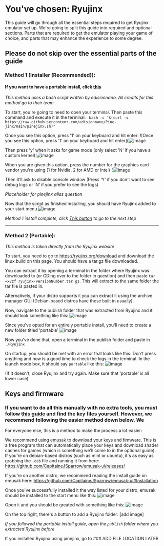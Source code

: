 # You've chosen: Ryujinx

This guide will go through all the essential steps required to get Ryujinx emulator set up. We're going to split this guide into required and optional sections. Parts that are required to get the emulator playing your game of choice, and parts that may enhance the experience to some degree. 

## Please do not skip over the essential parts of the guide

### Method 1 (Installer (Recommended)):

#### If you want to have a portable install, click [this](#Method-2-Portable)

*This method uses a bash script written by edisionnano. All credits for this method go to their team.*

To start, you're going to need to open your terminal. Then paste this command and execute it in the terminal: ` bash -c "$(curl -s https://raw.githubusercontent.com/edisionnano/Pine-jinx/main/pinejinx.sh)"` 

Once you see this option, press '1' on your keyboard and hit enter:
![Once you see this option, press '1' on your keyboard and hit enter](![image](https://user-images.githubusercontent.com/81475204/149823010-6c7c8ae9-12e4-4338-acab-d6baed89d21a.png)

Then press 'y' when it asks for game mode (only select 'N' if you have a custom kernel)
![image](https://user-images.githubusercontent.com/81475204/149822991-dc5d532a-8951-4180-b150-d4083c0d01b5.png)

When you are given this option, press the number for the graphics card vendor you're using (1 for Nvidia, 2 for AMD or Intel)
(![image](https://user-images.githubusercontent.com/81475204/149823182-7a8bf9e6-fd5c-4754-8fa6-536c517382c4.png)

Then it'll ask to disable console window (Press 'Y' if you don't want to see debug logs or 'N' if you prefer to see the logs)

*Placeholder for pinejinx alias question*

Now that the script as finished installing, you should have Ryujinx added to your start menu
![image](https://user-images.githubusercontent.com/81475204/149824494-85204931-d660-44d1-abd7-daae644d32f4.png)

*Method 1 install complete, click [This button](#Keys-and-firmware) to go to the next step*

* * *

### Method 2 (Portable):

*This method is taken directly from the Ryujinx website*

To start, you need to go to https://ryujinx.org/download and download the linux build on this page. You should have a tar.gz file downloaded. 

You can extract it by opening a terminal in the folder where Ryujinx was downloaded to (or CDing over to the folder in question) and then paste `tar –xvzf ryujinx-versionNumber.tar.gz`. This will extract to the same folder the tar file is pasted in.

Alternatively, if your distro supports it you can extract it using the archive manager GUI (Debian-based distros have these built in usually).

Now, navigate to the publish folder that was extracted from Ryujinx and it should look something like this: ![image](https://user-images.githubusercontent.com/81475204/149984230-5164db58-d848-44e5-8a34-564ebee9979e.png)

Since you've opted for an entirely portable install, you'll need to create a new folder titled 'portable' ![image](https://user-images.githubusercontent.com/81475204/149984709-724b8ab9-e9da-41e9-868d-a3f9a7f4d633.png)

Now you've done that, open a terminal in the publish folder and paste in `./Ryujinx`

On startup, you should be met with an error that looks like this. Don't press anything and now is a good time to check the logs in the terminal. In the launch mode box, it should say `portable` like this: ![image](https://user-images.githubusercontent.com/81475204/149985172-a42ccaa0-bb58-4945-9c0d-ea41e1470e80.png)

(If it doesn't, close Ryujinx and try again. Make sure that 'portable' is all lower case)


## Keys and firmware

### If you want to do all this manually with no extra tools, you must follow [this guide](https://github.com/Ryujinx/Ryujinx/wiki/Ryujinx-Setup-&-Configuration-Guide#initial-setup---placement-of-prodkeys) and find the key files yourself. However, we recommend following the easier method down below. We 

For everyone else, this is a method to make the process a lot easier:

We recommend using [emusak](https://github.com/CapitaineJSparrow/emusak-ui) to download your keys and firmware. This is a free program that can automatically place your keys and download shader caches for games (which is something we'll come to in the optional guide). If you're on debian-based distros (such as mint or ubuntu), it's as easy as grabbing the `.deb` file and running it from here: https://github.com/CapitaineJSparrow/emusak-ui/releases/

If you're on another distro, we recommend reading the install guide on emusak here: https://github.com/CapitaineJSparrow/emusak-ui#Installation

Once you've successfully installed it the way listed for your distro, emusak should be installed to the start menu like this: ![image](https://user-images.githubusercontent.com/81475204/149989142-28e3bb8e-847b-4b9a-9a12-c0c5bb913a9b.png)

Open it and you should be greated with something like this: ![image](https://user-images.githubusercontent.com/81475204/149989316-8bfc56b5-785e-4087-bfe5-1e06e0f12d4e.png)

On the top right, there's a button to add a Ryujinx folder: [add image]

*If you followed the portable install guide, open the `publish` folder where you extracted Ryujinx before*

If you installed Ryujinx using pinejinx, go to ### ADD FILE LOCATION LATER

